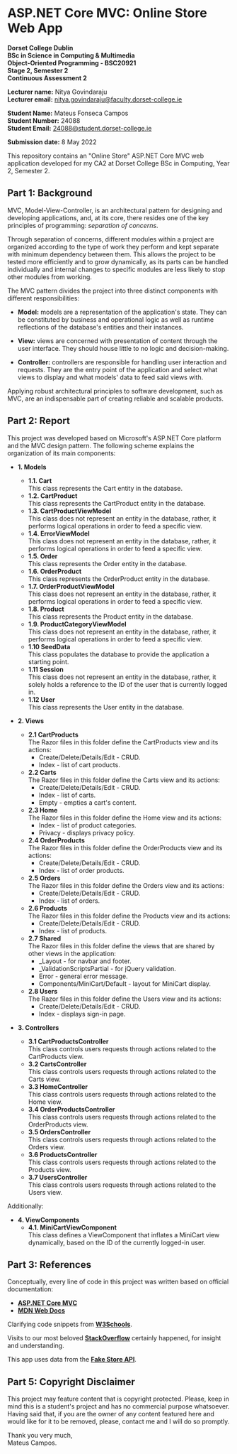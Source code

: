 # ASP.NET Core MVC: Online Store Web App

**Dorset College Dublin**  
**BSc in Science in Computing & Multimedia**  
**Object-Oriented Programming - BSC20921**  
**Stage 2, Semester 2**  
**Continuous Assessment 2**

**Lecturer name:** Nitya Govindaraju  
**Lecturer email:** nitya.govindaraju@faculty.dorset-college.ie

**Student Name:** Mateus Fonseca Campos  
**Student Number:** 24088  
**Student Email:** 24088@student.dorset-college.ie

**Submission date:** 8 May 2022

This repository contains an "Online Store" ASP.NET Core MVC web application developed for my CA2 at Dorset College BSc in Computing, Year 2, Semester 2.

## Part 1: Background

MVC, Model-View-Controller, is an architectural pattern for designing and developing applications, and, at its core, there resides one of the key principles of programming: *separation of concerns*.

Through separation of concerns, different modules within a project are organized according to the type of work they perform and kept separate with minimum dependency between them. This allows the project to be tested more efficiently and to grow dynamically, as its parts can be handled individually and internal changes to specific modules are less likely to stop other modules from working.

The MVC pattern divides the project into three distinct components with different responsibilities:

- **Model:** models are a representation of the application's state. They can be constituted by business and operational logic as well as runtime reflections of the database's entities and their instances.


- **View:** views are concerned with presentation of content through the user interface. They should house little to no logic and decision-making.


- **Controller:** controllers are responsible for handling user interaction and requests. They are the entry point of the application and select what views to display and what models' data to feed said views with.

Applying robust architectural principles to software development, such as MVC, are an indispensable part of creating reliable and scalable products. 

## Part 2: Report

This project was developed based on Microsoft's ASP.NET Core platform and the MVC design pattern. The following scheme explains the organization of its main components:

- **1. Models**  
  - **1.1. Cart**  
  This class represents the Cart entity in the database.
  - **1.2. CartProduct**  
  This class represents the CartProduct entity in the database.
  - **1.3. CartProductViewModel**  
    This class does not represent an entity in the database, rather, it performs logical operations in order to feed a specific view.
  - **1.4. ErrorViewModel**  
    This class does not represent an entity in the database, rather, it performs logical operations in order to feed a specific view.
  - **1.5. Order**  
    This class represents the Order entity in the database.
  - **1.6. OrderProduct**  
  This class represents the OrderProduct entity in the database.
  - **1.7. OrderProductViewModel**  
    This class does not represent an entity in the database, rather, it performs logical operations in order to feed a specific view.
  - **1.8. Product**  
    This class represents the Product entity in the database.
  - **1.9. ProductCategoryViewModel**  
    This class does not represent an entity in the database, rather, it performs logical operations in order to feed a specific view.
  - **1.10 SeedData**  
  This class populates the database to provide the application a starting point.
  - **1.11 Session**  
    This class does not represent an entity in the database, rather, it solely holds a reference to the ID of the user that is currently logged in.
  - **1.12 User**  
    This class represents the User entity in the database.


- **2. Views**  
  - **2.1 CartProducts**  
  The Razor files in this folder define the CartProducts view and its actions:
    - Create/Delete/Details/Edit - CRUD.
    - Index - list of cart products.
  - **2.2 Carts**  
  The Razor files in this folder define the Carts view and its actions:
    - Create/Delete/Details/Edit - CRUD.
    - Index - list of carts.
    - Empty - empties a cart's content.
  - **2.3 Home**  
    The Razor files in this folder define the Home view and its actions:
    - Index - list of product categories.
    - Privacy - displays privacy policy.
  - **2.4 OrderProducts**  
  The Razor files in this folder define the OrderProducts view and its actions:
    - Create/Delete/Details/Edit - CRUD.
    - Index - list of order products.
  - **2.5 Orders**  
  The Razor files in this folder define the Orders view and its actions:
    - Create/Delete/Details/Edit - CRUD.
    - Index - list of orders.
  - **2.6 Products**  
  The Razor files in this folder define the Products view and its actions:
    - Create/Delete/Details/Edit - CRUD.
    - Index - list of products.
  - **2.7 Shared**  
    The Razor files in this folder define the views that are shared by other views in the application:
    - _Layout - for navbar and footer.
    - _ValidationScriptsPartial - for jQuery validation.
    - Error - general error message.
    - Components/MiniCart/Default - layout for MiniCart display.
  - **2.8 Users**  
  The Razor files in this folder define the Users view and its actions:
    - Create/Delete/Details/Edit - CRUD.
    - Index - displays sign-in page.


- **3. Controllers**  
  - **3.1 CartProductsController**  
  This class controls users requests through actions related to the CartProducts view.
  - **3.2 CartsController**  
  This class controls users requests through actions related to the Carts view.
  - **3.3 HomeController**  
  This class controls users requests through actions related to the Home view.
  - **3.4 OrderProductsController**  
  This class controls users requests through actions related to the OrderProducts view.
  - **3.5 OrdersController**  
  This class controls users requests through actions related to the Orders view.
  - **3.6 ProductsController**  
  This class controls users requests through actions related to the Products view.
  - **3.7 UsersController**  
  This class controls users requests through actions related to the Users view.

Additionally:

- **4. ViewComponents**  
  - **4.1. MiniCartViewComponent**  
  This class defines a ViewComponent that inflates a MiniCart view dynamically, based on the ID of the currently logged-in user.

## Part 3: References

Conceptually, every line of code in this project was written based on official documentation:

- **[ASP.NET Core MVC](https://docs.microsoft.com/en-us/aspnet/core/mvc/)**
- **[MDN Web Docs](https://developer.mozilla.org/)**

Clarifying code snippets from **[W3Schools](https://www.w3schools.com/)**.

Visits to our most beloved **[StackOverflow](https://stackoverflow.com/)** certainly happened, for insight and understanding.

This app uses data from the **[Fake Store API](https://fakestoreapi.com/)**.

## Part 5: Copyright Disclaimer

This project may feature content that is copyright protected. Please, keep in mind this is a student's project and has no commercial purpose whatsoever. Having said that, if you are the owner of any content featured here and would like for it to be removed, please, contact me and I will do so promptly.

Thank you very much,  
Mateus Campos.